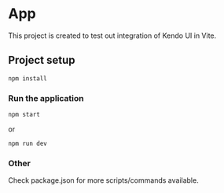 # App

This project is created to test out integration of Kendo UI in Vite.

## Project setup
```
npm install
```

### Run the application
```
npm start
```

or

```
npm run dev
```

### Other

Check package.json for more scripts/commands available.